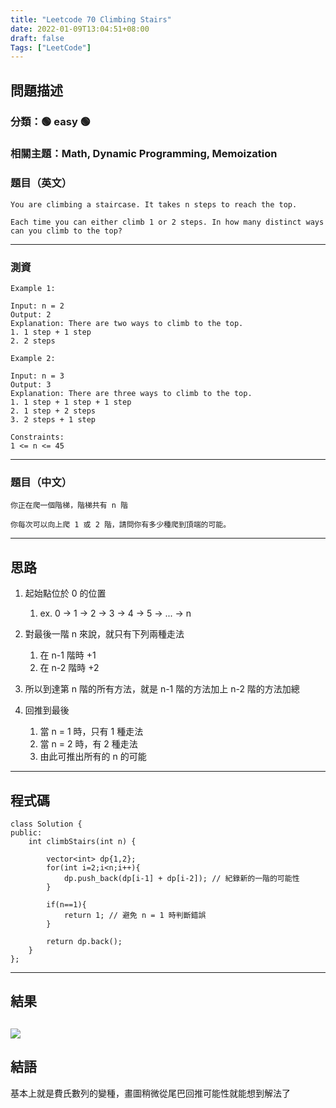 ```yaml
---
title: "Leetcode 70 Climbing Stairs"
date: 2022-01-09T13:04:51+08:00
draft: false
Tags: ["LeetCode"]
---
```



## 問題描述

### 分類：🟢 easy 🟢

### 相關主題：Math, Dynamic Programming, Memoization

### 題目（英文）

```
You are climbing a staircase. It takes n steps to reach the top.

Each time you can either climb 1 or 2 steps. In how many distinct ways can you climb to the top?
```

---

### 測資

```
Example 1:

Input: n = 2
Output: 2
Explanation: There are two ways to climb to the top.
1. 1 step + 1 step
2. 2 steps

Example 2:

Input: n = 3
Output: 3
Explanation: There are three ways to climb to the top.
1. 1 step + 1 step + 1 step
2. 1 step + 2 steps
3. 2 steps + 1 step

Constraints:
1 <= n <= 45
```

---

### 題目（中文）

```
你正在爬一個階梯，階梯共有 n 階

你每次可以向上爬 1 或 2 階，請問你有多少種爬到頂端的可能。
```

---

## 思路

1. 起始點位於 0 的位置
   1. ex. 0 -> 1 -> 2 -> 3 -> 4 -> 5 -> ... -> n

2. 對最後一階 n 來說，就只有下列兩種走法
   1. 在 n-1 階時 +1 
   2. 在 n-2 階時 +2 

3. 所以到達第 n 階的所有方法，就是 n-1 階的方法加上 n-2 階的方法加總

4. 回推到最後
   1. 當 n = 1 時，只有 1 種走法
   2. 當 n = 2 時，有 2 種走法
   3. 由此可推出所有的 n 的可能

---

## 程式碼

```
class Solution {
public:
    int climbStairs(int n) {
        
        vector<int> dp{1,2};
        for(int i=2;i<n;i++){
            dp.push_back(dp[i-1] + dp[i-2]); // 紀錄新的一階的可能性
        }
        
        if(n==1){
            return 1; // 避免 n = 1 時判斷錯誤
        }
        
        return dp.back();
    }
};
```

---

## 結果

![](https://i.imgur.com/pZfOOkG.png)
---

## 結語

基本上就是費氏數列的變種，畫圖稍微從尾巴回推可能性就能想到解法了